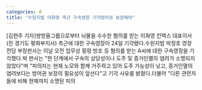 ```yaml
---
categories: d
title: "수원지법 이화영 측근 구속영장 기각방어권 보장해야"
---
```

[김현주 기자]쌍방울그룹으로부터 뇌물을 수수한 혐의를 받는 이화영 킨텍스 대표이사(전 경기도 평화부지사) 측근에 대한 구속영장이 24일 기각됐다.수원지법 박정호 영장전담 부장판사는 이날 오전 업무상 횡령 방조 등 혐의를 받는 A씨에 대한 구속영장을 기각했다.박 판사는 "현 단계에서 구속의 상당성이나 도주 및 증거인멸의 염려가 소명되지 않았다"며 "피의자는 현재 노모와 함께 거주하고 있어 도주 가능성이 낮고, 증거인멸의 염려보다는 방어권 보장의 필요성이 앞선다"고 기각 사유를 밝혔다.더불어 "다른 관련자들에 비해 현재까지 소명된 피의